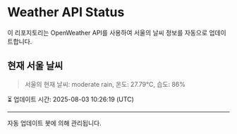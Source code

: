 
# Weather API Status

이 리포지토리는 OpenWeather API를 사용하여 서울의 날씨 정보를 자동으로 업데이트합니다.

## 현재 서울 날씨
> 서울의 현재 날씨: moderate rain, 온도: 27.79°C, 습도: 86%

⏳ 업데이트 시간: 2025-08-03 10:26:19 (UTC)

---
자동 업데이트 봇에 의해 관리됩니다.
